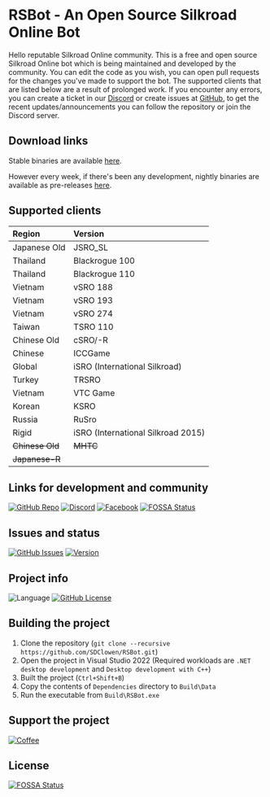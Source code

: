 # RSBot - An Open Source Silkroad Online Bot

Hello reputable Silkroad Online community. This is a free and open source Silkroad Online bot which is being maintained and developed by the community. You can edit the code as you wish, you can open pull requests for the changes you've made to support the bot. The supported clients that are listed below are a result of prolonged work. If you encounter any errors, you can create a ticket in our [Discord](https://discord.gg/MuY5ejEU3r) or create issues at [GitHub](https://github.com/SDClowen/RSBot/issues), to get the recent updates/announcements you can follow the repository or join the Discord server.

## Download links

Stable binaries are available [here](https://github.com/SDClowen/RSBot/releases/latest).

However every week, if there's been any development, nightly binaries are available as pre-releases [here](https://github.com/SDClowen/RSBot/releases).

## Supported clients

| Region          | Version                            |
|:----------------|:-----------------------------------|
| Japanese Old    | JSRO_SL                            |
| Thailand        | Blackrogue 100                     |
| Thailand        | Blackrogue 110                     |
| Vietnam         | vSRO 188                           |
| Vietnam         | vSRO 193                           |
| Vietnam         | vSRO 274                           |
| Taiwan          | TSRO 110                           |
| Chinese Old     | cSRO/-R                            |
| Chinese         | ICCGame                            |
| Global          | iSRO (International Silkroad)      |
| Turkey          | TRSRO                              |
| Vietnam         | VTC Game                           |
| Korean          | KSRO                               |
| Russia          | RuSro                              |
| Rigid           | iSRO (International Silkroad 2015) |
| ~~Chinese Old~~ | ~~MHTC~~                           |
| ~~Japanese-R~~  |                                    |

## Links for development and community

[![GitHub Repo](https://img.shields.io/badge/github-sdclowen/rsbot-green.svg)](https://github.com/SDClowen/RSBot)
[![Discord](https://img.shields.io/discord/454345032846016515.svg)](https://discord.gg/rmd96aus9A)
[![Facebook](https://img.shields.io/badge/facebook-page%20-blue)](https://www.facebook.com/rsbotofficial/)
[![FOSSA Status](https://app.fossa.com/api/projects/git%2Bgithub.com%2FSDClowen%2FRSBot.svg?type=shield)](https://app.fossa.com/projects/git%2Bgithub.com%2FSDClowen%2FRSBot?ref=badge_shield)

## Issues and status

[![GitHub Issues](https://img.shields.io/github/issues/sdclowen/rsbot.svg)](https://github.com/sdclowen/rsbot/issues)
[![Version](https://img.shields.io/badge/version-v2.9.9-maroon.svg)](https://github.com/SDClowen/RSBot)

## Project info

![Language](https://img.shields.io/badge/language-CSharp-blue.svg)
[![GitHub License](https://img.shields.io/badge/License-GPLv3-blue.svg)](https://github.com/SDClowen/RSBot/blob/master/LICENSE)

## Building the project

1. Clone the repository (`git clone --recursive https://github.com/SDClowen/RSBot.git`)
2. Open the project in Visual Studio 2022 (Required workloads are `.NET desktop development` and `Desktop development with C++`)
3. Built the project (`Ctrl+Shift+B`)
4. Copy the contents of `Dependencies` directory to `Build\Data`
5. Run the executable from `Build\RSBot.exe`

## Support the project

[![Coffee](https://img.shields.io/badge/Buy_Me_A_Coffee-FFDD00?style=for-the-badge&logo=buy-me-a-coffee&logoColor=black)](https://buymeacoffee.com/sdclowen)

## License

[![FOSSA Status](https://app.fossa.com/api/projects/git%2Bgithub.com%2FSDClowen%2FRSBot.svg?type=large)](https://app.fossa.com/projects/git%2Bgithub.com%2FSDClowen%2FRSBot?ref=badge_large)
